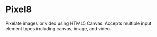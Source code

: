 Pixel8
===========

Pixelate images or video using HTML5 Canvas. Accepts multiple input element
types including canvas, image, and video.
